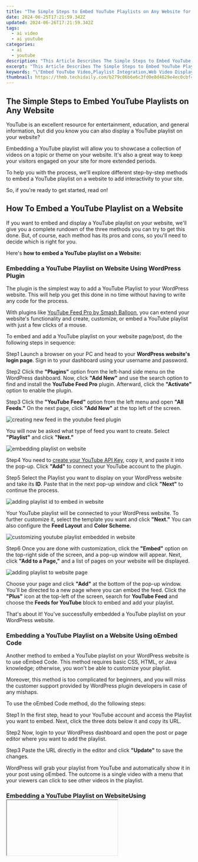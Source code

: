 ```yaml
---
title: "The Simple Steps to Embed YouTube Playlists on Any Website for 2024"
date: 2024-06-25T17:21:59.342Z
updated: 2024-06-26T17:21:59.342Z
tags:
  - ai video
  - ai youtube
categories:
  - ai
  - youtube
description: "This Article Describes The Simple Steps to Embed YouTube Playlists on Any Website for 2024"
excerpt: "This Article Describes The Simple Steps to Embed YouTube Playlists on Any Website for 2024"
keywords: "\"Embed YouTube Video,Playlist Integration,Web Video Display,YouTube Plugin Usage,Dynamic Content Embedding,Streaming Site Add-Ons,YouTube Media Inclusion\""
thumbnail: https://thmb.techidaily.com/b279c06b6e6c3fd0e8d4629e4ec0cbf49c045cc7b02c032f41a1f426c3c24ec8.jpg
---
```


## The Simple Steps to Embed YouTube Playlists on Any Website

YouTube is an excellent resource for entertainment, education, and general information, but did you know you can also display a YouTube playlist on your website?

Embedding a YouTube playlist will allow you to showcase a collection of videos on a topic or theme on your website. It's also a great way to keep your visitors engaged on your site for more extended periods.

To help you with the process, we'll explore different step-by-step methods to embed a YouTube playlist on a website to add interactivity to your site.

So, if you're ready to get started, read on!

## How To Embed a YouTube Playlist on a Website

If you want to embed and display a YouTube playlist on your website, we'll give you a complete rundown of the three methods you can try to get this done. But, of course, each method has its pros and cons, so you'll need to decide which is right for you.

Here's **how to embed a YouTube playlist on a Website:**

### Embedding a YouTube Playlist on Website Using WordPress Plugin

The plugin is the simplest way to add a YouTube Playlist to your WordPress website. This will help you get this done in no time without having to write any code for the process.

With plugins like [YouTube Feed Pro by Smash Balloon](https://smashballoon.com/youtube-feed/), you can extend your website's functionality and create, customize, or embed a YouTube playlist with just a few clicks of a mouse.

To embed and add a YouTube playlist on your website page/post, do the following steps in sequence:

Step1 Launch a browser on your PC and head to your **WordPress website's login page**. Sign in to your dashboard using your username and password.

Step2 Click the **"Plugins"** option from the left-hand side menu on the WordPress dashboard. Now, click **"Add New"** and use the search option to find and install the **YouTube Feed Pro** plugin. Afterward, click the **"Activate"** option to enable the plugin.

Step3 Click the **"YouTube Feed"** option from the left menu and open **"All Feeds."** On the next page, click **"Add New"** at the top left of the screen.

![creating new feed in the youtube feed plugin](https://images.wondershare.com/filmora/article-images/2023/03/creating-new-feed-in-the-youtube-feed-plugin.png)

You will now be asked what type of feed you want to create. Select **"Playlist"** and click **"Next."**

![embedding playlist on website](https://images.wondershare.com/filmora/article-images/2023/03/embedding-playlist-on-website.png)

Step4 You need to [create your YouTube API Key](https://developers.google.com/youtube/v3/getting-started), copy it, and paste it into the pop-up. Click **"Add"** to connect your YouTube account to the plugin.

Step5 Select the Playlist you want to display on your WordPress website and take its **ID**. Paste that in the next pop-up window and click **"Next"** to continue the process.

![adding playlist id to embed in website](https://images.wondershare.com/filmora/article-images/2023/03/adding-playlist-id-to-embed-in-website.png)

Your YouTube playlist will be connected to your WordPress website. To further customize it, select the template you want and click **"Next."** You can also configure the **Feed Layout** and **Color Scheme.**

![customizing youtube playlist embedded in website](https://images.wondershare.com/filmora/article-images/2023/03/customizing-youtube-playlist-embedded-in-website.png)

Step6 Once you are done with customization, click the **"Embed"** option on the top-right side of the screen, and a pop-up window will appear. Next, click **"Add to a Page,"** and a list of pages on your website will be displayed.

![adding playlist to website page](https://images.wondershare.com/filmora/article-images/2023/03/adding-playlist-to-website-page.png)

Choose your page and click **"Add"** at the bottom of the pop-up window. You'll be directed to a new page where you can embed the feed. Click the **"Plus"** icon at the top-left of the screen, search for **YouTube Feed** and choose the **Feeds for YouTube** block to embed and add your playlist.

That's about it! You've successfully embedded a YouTube playlist on your WordPress website.

### Embedding a YouTube Playlist on a Website Using oEmbed Code

Another method to embed a YouTube playlist on your WordPress website is to use oEmbed Code. This method requires basic CSS, HTML, or Java knowledge; otherwise, you won't be able to customize your playlist.

Moreover, this method is too complicated for beginners, and you will miss the customer support provided by WordPress plugin developers in case of any mishaps.

To use the oEmbed Code method, do the following steps:

Step1 In the first step, head to your YouTube account and access the Playlist you want to embed. Next, click the three dots below it and copy its URL.

Step2 Now, login to your WordPress dashboard and open the post or page editor where you want to add the playlist.

Step3 Paste the URL directly in the editor and click **"Update"** to save the changes.

WordPress will grab your playlist from YouTube and automatically show it in your post using oEmbed. The outcome is a single video with a menu that your viewers can click to see other videos in the playlist.

### Embedding a YouTube Playlist on WebsiteUsing <iframe >

Another way to embed a playlist of your YouTube channel on your WordPress site is by using the iFrame code with the following step-by-step instructions:

Step1 In the first step, launch a browser on your desktop or laptop and go to your **YouTube channel.**

Step2 Now, head to the YouTube playlist you want to embed, click the **"Share"** icon, and a pop-up window will appear.

Step3 Choose the **"Embed"** option, and a new lightbox pop-up will appear, having your playlist's embed code. Click **"Copy"** to save the code on your clipboard.

![embedding youtube playlist in website using iframe code](https://images.wondershare.com/filmora/article-images/2023/03/embedding-youtube-playlist-in-website-using-iframe-code.png)

Step4 Log in to your WordPress dashboard and open the page/post editor where you want to embed the playlist. Click the **"Plus"** icon, search for **"custom HTML,"** and select **"Custom HTML block"** to add to the page/post.

Now, paste the iFrame embed code you've copied from YouTube and click "Update" at the top-right of the screen to save the changes and embed your playlist.

This method will also display one video with a menu from where you and your website viewers can access the playlist. Moreover, there are few customization options to change the appearance.

## A Bonus Tip: YouTube Video Maker - Filmora

If you find your YouTube videos as boring and not engaging as other content on your website, we recommend using [Wondershare Filmora](https://tools.techidaily.com/wondershare/filmora/download/) for your next project.

[Free Download](https://tools.techidaily.com/wondershare/filmora/download/) For Win 7 or later(64-bit)

[Free Download](https://tools.techidaily.com/wondershare/filmora/download/) For macOS 10.14 or later

With this software, you can quickly make eye-captivating YouTube videos by recording from a screen or webcam and can edit them using advanced editing features. Filmora also allows you to instantly export your content to YouTube with just a few clicks, which you can later embed into your website.

Some key features of Wondershare Filmora are as follows:

* Advanced video editing features include keyframing, speed ramping, Boris FX, Motion Tracking, Titles, and more.
* Massive library of preset templates, effects, transitions, animations, and royalty-free music.
* Instant [Export](https://tools.techidaily.com/wondershare/filmora/download/) to YouTube channel.
* Record from webcam, screen, and voiceover.
* Simple drag-and-drop interface.

## Conclusion

This article discusses step-by-step methods **to embed a YouTube playlist on a website** using the WordPress plugin, oEmbed code, and iFrame embed code.

Additionally, we've recommended Wondershare Filmora for making engaging and captivating YouTube videos that you can export directly to your channel from the software.

We hope you've found this article informative and can now display your YouTube playlist on your site without hassle.

[Free Download](https://tools.techidaily.com/wondershare/filmora/download/) For Win 7 or later(64-bit)

[Free Download](https://tools.techidaily.com/wondershare/filmora/download/) For macOS 10.14 or later

With this software, you can quickly make eye-captivating YouTube videos by recording from a screen or webcam and can edit them using advanced editing features. Filmora also allows you to instantly export your content to YouTube with just a few clicks, which you can later embed into your website.

Some key features of Wondershare Filmora are as follows:

* Advanced video editing features include keyframing, speed ramping, Boris FX, Motion Tracking, Titles, and more.
* Massive library of preset templates, effects, transitions, animations, and royalty-free music.
* Instant [Export](https://tools.techidaily.com/wondershare/filmora/download/) to YouTube channel.
* Record from webcam, screen, and voiceover.
* Simple drag-and-drop interface.

## Conclusion

This article discusses step-by-step methods **to embed a YouTube playlist on a website** using the WordPress plugin, oEmbed code, and iFrame embed code.

Additionally, we've recommended Wondershare Filmora for making engaging and captivating YouTube videos that you can export directly to your channel from the software.

We hope you've found this article informative and can now display your YouTube playlist on your site without hassle.

<ins class="adsbygoogle"
     style="display:block"
     data-ad-format="autorelaxed"
     data-ad-client="ca-pub-7571918770474297"
     data-ad-slot="1223367746"></ins>

<ins class="adsbygoogle"
     style="display:block"
     data-ad-format="autorelaxed"
     data-ad-client="ca-pub-7571918770474297"
     data-ad-slot="1223367746"></ins>



<ins class="adsbygoogle"
     style="display:block"
     data-ad-client="ca-pub-7571918770474297"
     data-ad-slot="8358498916"
     data-ad-format="auto"
     data-full-width-responsive="true"></ins>

<span class="atpl-alsoreadstyle">Also read:</span>
<div><ul>
<li><a href="https://youtube-tips.techidaily.com/ed-the-easy-way-to-spruce-up-your-youtube-feedback-with-emojis-for-2024/"><u>[Updated] The Easy Way to Spruce Up Your YouTube Feedback with Emojis for 2024</u></a></li>
<li><a href="https://youtube-tips.techidaily.com/ptimize-video-sharing-preferences-on-youtube/"><u>[New] Optimize Video Sharing Preferences on YouTube</u></a></li>
<li><a href="https://youtube-tips.techidaily.com/ed-unlocking-mobile-content-guide-to-establishing-easy-business-and-personal-channels-for-2024/"><u>[Updated] Unlocking Mobile Content  Guide to Establishing Easy Business & Personal Channels for 2024</u></a></li>
<li><a href="https://youtube-tips.techidaily.com/024-approved-retrospective-viewing-inventive-approaches-for-backward-youtube-content/"><u>[New] 2024 Approved  Retrospective Viewing  Inventive Approaches for Backward YouTube Content</u></a></li>
<li><a href="https://youtube-tips.techidaily.com/ed-2024-approved-unveiling-the-secrets-to-engaging-youtube-live-thumbnails/"><u>[Updated] 2024 Approved  Unveiling the Secrets to Engaging YouTube Live Thumbnails</u></a></li>
<li><a href="https://youtube-tips.techidaily.com/n-2024-unveiling-the-shadows-a-systematic-guide-to-hidden-youtube-content/"><u>[New] In 2024, Unveiling the Shadows  A Systematic Guide to Hidden YouTube Content</u></a></li>
<li><a href="https://youtube-tips.techidaily.com/n-2024-top-10-fearful-video-blogs-overcoming-each-challenge/"><u>[New] In 2024, Top 10 Fearful Video Blogs  Overcoming Each Challenge</u></a></li>
<li><a href="https://youtube-tips.techidaily.com/aging-seo-in-youtube-a-title-and-tags-guidebook/"><u>Leveraging SEO in Youtube  A Title & Tags Guidebook</u></a></li>
<li><a href="https://youtube-tips.techidaily.com/024-approved-step-by-step-guide-transforming-your-yt-gaming-content-with-hashtags/"><u>[New] 2024 Approved  Step-by-Step Guide  Transforming Your YT Gaming Content with Hashtags</u></a></li>
<li><a href="https://activate-lock.techidaily.com/the-10-best-tools-to-bypass-icloud-activation-lock-from-iphone-13-you-should-try-out-by-drfone-ios/"><u>The 10 Best Tools to Bypass iCloud Activation Lock From iPhone 13 You Should Try Out</u></a></li>
<li><a href="https://some-techniques.techidaily.com/in-2024-ideal-modeling-software-for-animation-professionals/"><u>In 2024, Ideal Modeling Software for Animation Professionals</u></a></li>
<li><a href="https://apple-account.techidaily.com/in-2024-how-to-change-your-iphone-xs-max-apple-id-on-macbook-by-drfone-ios/"><u>In 2024, How To Change Your iPhone XS Max Apple ID on MacBook</u></a></li>
<li><a href="https://ai-video-apps.techidaily.com/new-the-internet-is-flooded-with-poorly-edited-videos-movies-and-photos-despite-the-huge-number-of-free-green-screen-apps-so-we-choose-the-best-programs-to-/"><u>New The Internet Is Flooded with Poorly Edited Videos, Movies and Photos Despite the Huge Number of Free Green Screen Apps, so We Choose the Best Programs to Help You for 2024</u></a></li>
<li><a href="https://youtube-data.techidaily.com/n-2024-elevating-viewers-prime-video-ideas-for-channels/"><u>[New] In 2024, Elevating Viewers  Prime Video Ideas for Channels</u></a></li>
<li><a href="https://tiktok-videos.techidaily.com/new-ideal-badge-erasers-perfect-for-mobile-devices-and-iosandroid-for-2024/"><u>[New] Ideal Badge Erasers  Perfect for Mobile Devices & iOS/Android for 2024</u></a></li>
<li><a href="https://some-guidance.techidaily.com/in-2024-the-art-of-compelling-podcast-summaries-explained/"><u>In 2024, The Art of Compelling Podcast Summaries Explained</u></a></li>
<li><a href="https://screen-video-capture.techidaily.com/updated-ranch-raiders-best-friendly-farmers-game-roster/"><u>[Updated] Ranch Raiders  Best Friendly Farmer's Game Roster</u></a></li>
<li><a href="https://ai-driven-video-production.techidaily.com/2024-approved-the-top-4k-video-editing-solutions-for-professionals/"><u>2024 Approved The Top 4K Video Editing Solutions for Professionals</u></a></li>
<li><a href="https://digital-screen-recording.techidaily.com/anonymous-footage-blurring-private-sections-in-video/"><u>Anonymous Footage  Blurring Private Sections in Video</u></a></li>
</ul></div>
